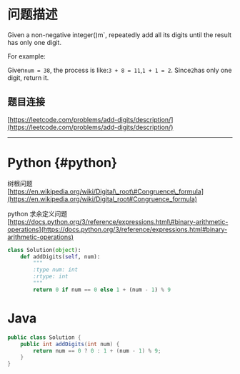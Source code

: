 # 问题描述

Given a non-negative integer\(\)m\`, repeatedly add all its digits until the result has only one digit.

For example:

Given`num = 38`, the process is like:`3 + 8 = 11`,`1 + 1 = 2`. Since`2`has only one digit, return it.

## 题目连接

[https://leetcode.com/problems/add-digits/description/](https://leetcode.com/problems/add-digits/description/)

---

# Python {#python}

树根问题  
[https://en.wikipedia.org/wiki/Digital\_root\#Congruence\_formula](https://en.wikipedia.org/wiki/Digital_root#Congruence_formula)

python 求余定义问题  
[https://docs.python.org/3/reference/expressions.html\#binary-arithmetic-operations](https://docs.python.org/3/reference/expressions.html#binary-arithmetic-operations)

```python
class Solution(object):
    def addDigits(self, num):
        """
        :type num: int
        :rtype: int
        """
        return 0 if num == 0 else 1 + (num - 1) % 9
```

# Java

```java
public class Solution {
    public int addDigits(int num) {
        return num == 0 ? 0 : 1 + (num - 1) % 9;
    }
}
```




